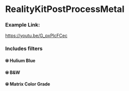 # RealityKitPostProcessMetal
### Example Link:
https://youtu.be/G_pxPlcFCec

### Includes filters
#### ⦿  Hulium Blue
#### ⦿ B&W
#### ⦿ Matrix Color Grade
